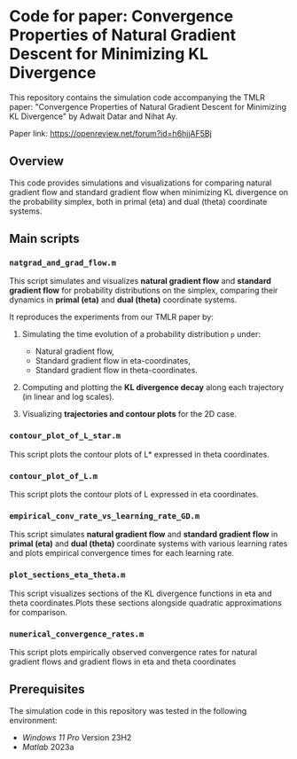 # Code for paper: Convergence Properties of Natural Gradient Descent for Minimizing KL Divergence

This repository contains the simulation code accompanying the TMLR paper:
"Convergence Properties of Natural Gradient Descent for Minimizing KL Divergence"
by Adwait Datar and Nihat Ay.

Paper link: https://openreview.net/forum?id=h6hjjAF5Bj

## Overview

This code provides simulations and visualizations for comparing natural gradient flow and standard gradient flow when minimizing KL divergence on the probability simplex, both in primal (eta) and dual (theta) coordinate systems.

## Main scripts

### `natgrad_and_grad_flow.m`

This script simulates and visualizes **natural gradient flow** and **standard gradient flow** for probability distributions on the simplex, comparing their dynamics in **primal (eta)** and **dual (theta)** coordinate systems.

It reproduces the experiments from our TMLR paper by:

1. Simulating the time evolution of a probability distribution `p` under:
   - Natural gradient flow,
   - Standard gradient flow in eta-coordinates,
   - Standard gradient flow in theta-coordinates.

2. Computing and plotting the **KL divergence decay** along each trajectory (in linear and log scales).

3. Visualizing **trajectories and contour plots** for the 2D case.

### `contour_plot_of_L_star.m`

This script plots the contour plots of L* expressed in theta coordinates.

### `contour_plot_of_L.m`

This script plots the contour plots of L expressed in eta coordinates.

### `empirical_conv_rate_vs_learning_rate_GD.m`

This script simulates **natural gradient flow** and **standard gradient flow** in **primal (eta)** and **dual (theta)** coordinate systems with various learning rates and plots empirical convergence times for each learning rate.

### `plot_sections_eta_theta.m`

This script visualizes sections of the KL divergence functions in eta and theta coordinates.Plots these sections alongside quadratic approximations for comparison.

### `numerical_convergence_rates.m`

This script plots empirically observed convergence rates for natural gradient flows and gradient flows in eta and theta coordinates


## Prerequisites
The simulation code in this repository was tested in the following environment:
* *Windows 11 Pro* Version 23H2
* *Matlab* 2023a